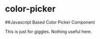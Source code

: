 # color-picker

##Javascript Based Color Picker Component

This is just for giggles.  Nothing useful here.
